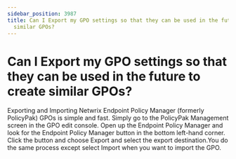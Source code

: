 ```yaml
---
sidebar_position: 3987
title: Can I Export my GPO settings so that they can be used in the future to create
  similar GPOs?
---
```


# Can I Export my GPO settings so that they can be used in the future to create similar GPOs?

Exporting and Importing Netwrix Endpoint Policy Manager (formerly PolicyPak) GPOs is simple and fast. Simply go to the PolicyPak Management screen in the GPO edit console. Open up the Endpoint Policy Manager and look for the Endpoint Policy Manager button in the bottom left-hand corner. Click the button and choose Export and select the export destination.You do the same process except select Import when you want to import the GPO.